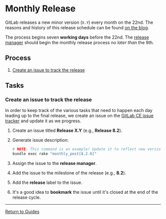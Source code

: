 # Monthly Release

GitLab releases a new minor version (`X.Y`) every month on the 22nd. The reasons
and history of this release schedule can be found [on the blog].

The process begins seven **working days** before the 22nd. The [release manager]
should begin the monthly release process *no later than* the 9th.

[on the blog]: https://about.gitlab.com/2015/12/07/why-we-shift-objectives-and-not-release-dates-at-gitlab/
[release manager]: TODO

## Process

1. [Create an issue to track the release](#create-an-issue-to-track-the-release)

## Tasks

### Create an issue to track the release

In order to keep track of the various tasks that need to happen each day leading
up to the final release, we create an issue on the [GitLab CE issue tracker] and
update it as we progress.

1. Create an issue titled **Release X.Y** (e.g., **Release 8.2**).
1. Generate issue description:

    ```sh
    # NOTE: This command is an example! Update it to reflect new version numbers.
    bundle exec rake "monthly_post[8.2.0]"
    ```

1. Assign the issue to the **release manager**.
1. Add the issue to the milestone of the release (e.g., **8.2**).
1. Add the **release** label to the issue.
1. It's a good idea to **bookmark** the issue until it's closed at the end of
   the release cycle.

[GitLab CE issue tracker]: https://gitlab.com/gitlab-org/gitlab-ce/issues

---

[Return to Guides](../README.md#guides)
